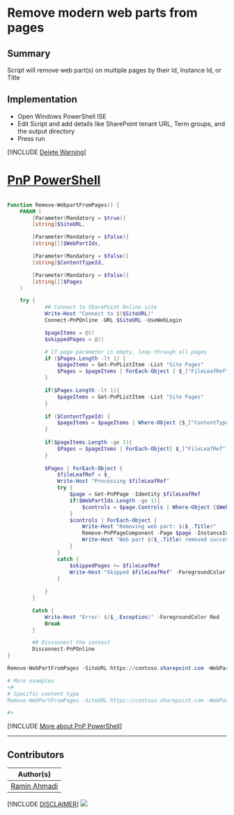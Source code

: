 

# Remove modern web parts from pages

## Summary

Script will remove web part(s) on multiple pages by their Id, Instance Id, or Title

## Implementation

- Open Windows PowerShell ISE
- Edit Script and add details like SharePoint tenant URL, Term groups, and the output directory
- Press run

[!INCLUDE [Delete Warning](../../docfx/includes/DELETE-WARN.md)]

# [PnP PowerShell](#tab/pnpps)
```powershell

Function Remove-WebpartFromPages() {
    PARAM (
        [Parameter(Mandatory = $true)]
        [string]$SiteURL,

        [Parameter(Mandatory = $false)]
        [string[]]$WebPartIds,

        [Parameter(Mandatory = $false)]
        [string]$ContentTypeId,

        [Parameter(Mandatory = $false)]
        [string[]]$Pages
    )

    Try {
            ## Connect to SharePoint Online site  
            Write-Host "Connect to $($SiteURL)"
            Connect-PnPOnline -URL $SiteURL -UseWebLogin

            $pageItems = @()
            $skippedPages = @()

            # If page parameter is empty, loop through all pages
            if ($Pages.Length -lt 1) {
                $pageItems = Get-PnPListItem -List "Site Pages"
                $Pages = $pageItems | ForEach-Object { $_["FileLeafRef"] }
            }

            if($Pages.Length -lt 1){
                $pageItems = Get-PnPListItem -List "Site Pages"
            }
            
            if ($ContentTypeId) {
                $pageItems = $pageItems | Where-Object {$_["ContentTypeId"].toString() -eq $ContentTypeId}
            }
            
            if($pageItems.Length -ge 1){
                $Pages = $pageItems | ForEach-Object{ $_["FileLeafRef"] }
            }
            
            $Pages | ForEach-Object {
                $fileLeafRef = $_
                Write-Host "Processing $fileLeafRef"
                try {
                    $page = Get-PnPPage -Identity $fileLeafRef
                    if($WebPartIds.Length -ge 1){
                        $controls = $page.Controls | Where-Object {$WebPartIds -contains $_.Title -or $WebPartIds -contains $_.WebPartId}
                    }                    
                    $controls | ForEach-Object {
                        Write-Host "Removing web part: $($_.Title)"
                        Remove-PnPPageComponent -Page $page -InstanceId $_.InstanceId -Force
                        Write-Host "Web part $($_.Title) removed successfully from $($fileLeafRef)" -ForegroundColor "green"
                    }
                }
                catch {
                    $skippedPages += $fileLeafRef                    
                    Write-Host "Skipped $fileLeafRef" -ForegroundColor "yellow"
                }
            
            }
        }

        Catch {
            Write-Host "Error: $($_.Exception)" -ForegroundColor Red
            Break
        }

        ## Disconnect the context  
        Disconnect-PnPOnline  
}

Remove-WebPartFromPages -SiteURL https://contoso.sharepoint.com -WebPartIds "News","0ec51ebc-4754-4ef4-a953-1a3adb4b4d8c" -Pages "home.aspx","pnp.aspx"

# More examples
<#
# Specific content type
Remove-WebPartFromPages -SiteURL https://contoso.sharepoint.com -WebPartIds "News" -ContentTypeId "0x0101009D1CB255DA764"

#>


```
[!INCLUDE [More about PnP PowerShell](../../docfx/includes/MORE-PNPPS.md)]
***

## Contributors

| Author(s) |
|-----------|
| [Ramin Ahmadi](https://github.com/ahmadiramin) |

[!INCLUDE [DISCLAIMER](../../docfx/includes/DISCLAIMER.md)]
<img src="https://m365-visitor-stats.azurewebsites.net/script-samples/scripts/spo-remove-webpart-from-pages" aria-hidden="true" />
